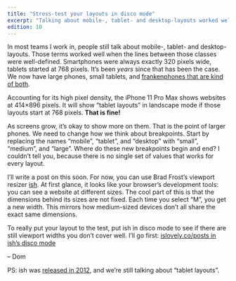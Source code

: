 ```yaml
---
title: "Stress-test your layouts in disco mode"
excerpt: "Talking about mobile-, tablet- and desktop-layouts worked well when the lines between those classes were well-defined."
edition: 10
---
```

In most teams I work in, people still talk about mobile-, tablet- and desktop-layouts. Those terms worked well when the lines between those classes were well-defined. Smartphones were always exactly 320 pixels wide, tablets started at 768 pixels. It’s been _years_ since that has been the case. We now have large phones, small tablets, and [frankenphones that are kind of both](https://www.samsung.com/global/galaxy/galaxy-fold/).

Accounting for its high pixel density, the iPhone 11 Pro Max shows websites at 414×896 pixels. It will show “tablet layouts” in landscape mode if those layouts start at 768 pixels. **That is fine!**

As screens grow, it’s okay to show more on them. That is the point of larger phones. We need to change how we think about breakpoints. Start by replacing the names “mobile”, “tablet”, and “desktop” with “small”, “medium”, and “large”. Where do these new breakpoints begin and end? I couldn’t tell you, because there is no single set of values that works for every layout.

I’ll write a post on this soon. For now, you can use Brad Frost’s viewport resizer [ish](http://bradfrost.com/demo/ish/). At first glance, it looks like your browser’s development tools: you can see a website at different sizes. The cool part of this is that the dimensions behind its sizes are not fixed. Each time you select “M”, you get a new width. This mirrors how medium-sized devices don’t all share the exact same dimensions.

To really put your layout to the test, put ish in disco mode to see if there are still viewport widths you don’t cover well. I’ll go first: [islovely.co/posts in ish’s disco mode](http://bradfrost.com/demo/ish/?url=https%3A%2F%2Fislovely.co%2Fposts%2F#disco)

– Dom

PS: ish was [released in 2012](https://bradfrost.com/blog/post/ish/), and we’re still talking about “tablet layouts”.
